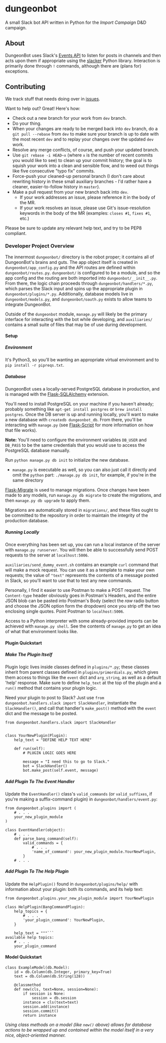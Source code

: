 # dungeonbot

A small Slack bot API written in Python for the _Import Campaign_ D&D campaign.


## About

DungeonBot uses Slack's [Events API](https://api.slack.com/events) to listen
for posts in channels and then acts upon them if appropriate using the
[slacker](https://github.com/os/slacker) Python library. Interaction is
primarily done through `!` commands, although there are (plans for) exceptions.


## Contributing

We track stuff that needs doing over in
[issues](https://github.com/tlake/dungeonbot/issues).

Want to help out? Great! Here's how:

- Check out a new branch for your work from `dev` branch.
- Do your thing.
- When your changes are ready to be merged back into `dev` branch, do a
  `git pull --rebase` from `dev` to make sure your branch is up to date with
  the most recent `dev` and to replay your changes over the updated `dev` work.
- Resolve any merge conflicts, of course, and push your updated branch.
- Use `git rebase -i HEAD~x` (where `x` is the number of recent commits you
  would like to see) to clean up your commit history; the goal is to squish
  your work into a clean and sensible flow, and to weed out things like five
  consecutive "typo fix" commits.
- Force-push your cleaned-up personal branch (I don't care about rewriting
  history in these small auxiliary branches - I'd rather have a cleaner,
  easier-to-follow history in `master`).
- Make a pull request from your new branch back into `dev`.
     - If your work addresses an issue, please reference it in the body of
       the MR.
     - If your work resolves an issue, please use Git's issue-resolution
       keywords in the body of the MR (examples: `closes #1`, `fixes #1`, etc.)

Please be sure to update any relevant help text, and try to be PEP8 compliant.


### Developer Project Overview

The innermost `dungeonbot/` directory is the robot proper; it contains all of
DungeonBot's brains and guts. The app object itself is created in
`dungeonbot/app_config.py` and the API routes are defined within
`dungeonbot/routes.py`. `dungeonbot/` is configured to be a module, and so
the app config and the routing are both imported into `dungeonbot/__init__.py`.
From there, the logic chain proceeds through `dungeonbot/handlers/*.py`, which
parses the Slack input and spins up the appropriate plugin in
`dungeonbot/plugins/*.py`. Additionally, database models live in
`dungeonbot/models.py`, and `dungeonbot/oauth.py` exists to allow teams to
integrate DungeonBot.

Outside of the `dungeonbot` module, `manage.py` will likely be the primary
interface for interacting with the bot while developing, and `auxiliaries/`
contains a small suite of files that may be of use during development.

#### Setup

##### Environment

It's Python3, so you'll be wanting an appropriate virtual environment and to
`pip install -r pipreqs.txt`.

##### Database

DungeonBot uses a locally-served PostgreSQL database in production, and is
managed with the [Flask-SQLAlchemy](http://flask-sqlalchemy.pocoo.org)
extension.

You'll need to install PostgreSQL on your machine if you haven't already;
probably something like `apt-get install postgres` or `brew install postgres`.
Once the DB server is up and running locally, you'll want to make a new
database with `createdb dungeonbot_db`. From there, you'll be interacting with
`manage.py` (see [Flask-Script](https://flask-script.readthedocs.io/en/latest/)
for more information on how that file works).

**Note:** You'll need to configure the environment variables `DB_USER` and
`DB_PASS` to be the same credentials that you would use to access the
PostgreSQL database manually.

Run `python manage.py db init` to initialize the new database. 
 - `manage.py` is executable as well, so you can also just call it directly
   and omit the `python` part: `./manage.py db init`, for example, if you're
   in the same directory

[Flask-Migrate](https://flask-migrate.readthedocs.io/en/latest/) is used to
manage migrations. Once changes have been made to any models, run
`manage.py db migrate` to create the migrations, and then
`manage.py db upgrade` to apply them.

Migrations are automatically stored in `migrations/`, and these files ought to
be committed to the repository in order to maintain the integrity of the
production database.

##### Running Locally

Once everything has been set up, you can run a local instance of the server
with `manage.py runserver`. You will then be able to successfully send POST
requests to the server at `localhost:5006`.

`auxiliaries/send_dummy_event.sh` contains an example `curl` command that will
make a mock request. You can use it as a template to make your own requests;
the value of `"text"` represents the contents of a message posted in Slack,
so you'll want to use that to test any new commands.

Personally, I find it easier to use Postman to make a POST request. The
`Content-type` header obviously goes in Postman's Headers, and the entire
JSON blob can be pasted into Postman's Body (select the *raw* radio button
and choose the JSON option form the dropdown) once you strip off the two
enclosing single quotes. Point Postman to `localhost:5006`.

Access to a Python interpreter with some already-provided imports can be
achieved with `manage.py shell`. See the contents of `manage.py` to get an
idea of what that environment looks like.


#### Plugin Quickstart

##### Make The Plugin Itself

Plugin logic lives inside classes defined in `plugins/*.py`; these classes
inherit from parent classes defined in `plugins/primordials.py`, which gives
them access to things like the `event` dict and `arg_string`, as well as a
default 'help' response. Make sure to define `help_text` at the top of the
plugin and a `run()` method that contains your plugin logic.

Need your plugin to post to Slack? Just use
`from dungeonbot.handlers.slack import SlackHandler`, instantiate the
`SlackHandler()`, and call that handler's `make_post()` method with the
`event` dict and the message to be posted.

```
from dungeonbot.handlers.slack import SlackHandler


class YourNewPlugin(Plugin):
    help_text = "DEFINE HELP TEXT HERE"

    def run(self):
        # PLUGIN LOGIC GOES HERE
        
        message = "I need this to go to Slack."
        bot = SlackHandler()
        bot.make_post(self.event, message)
```

##### Add Plugin To The Event Handler

Update the `EventHandler()` class's `valid_commands` (or `valid_suffixes`, if
you're making a suffix-command plugin) in `dungeonbot/handlers/event.py`:

```
from dungeonbot.plugins import (
    # . . .
    your_new_plugin_module
)

class EventHandler(object):
    # . . .
    def parse_bang_command(self):
        valid_commands = {
            # . . .
            'name_of_command': your_new_plugin_module.YourNewPlugin,
        }
    # . . .
```

##### Add Plugin To The Help Plugin

Update the `HelpPlugin()` found in `dungeonbot/plugins/help/` with information
about your plugin: both its commands, and its help text:

```
from dungeonbot.plugins.your_new_plugin_module import YourNewPlugin

class HelpPlugin(BangCommandPlugin):
    help_topics = {
        # . . .
        'your_plugin_command': YourNewPlugin,
    }

    help_text = """```
available help topics:
    # . . .
    your_plugin_command
```

#### Model Quickstart

```
class ExampleModel(db.Model):
    id = db.Column(db.Integer, primary_key=True)
    text = db.Column(db.String(128))

    @classmethod
    def new(cls, text=None, session=None):
        if session is None:
            session = db.session
        instance = cls(text=text)
        session.add(instance)
        session.commit()
        return instance
```

_Using class methods on a model (like `new()` above) allows for database
actions to be wrapped up and contained within the model itself in a very nice,
object-oriented manner._
